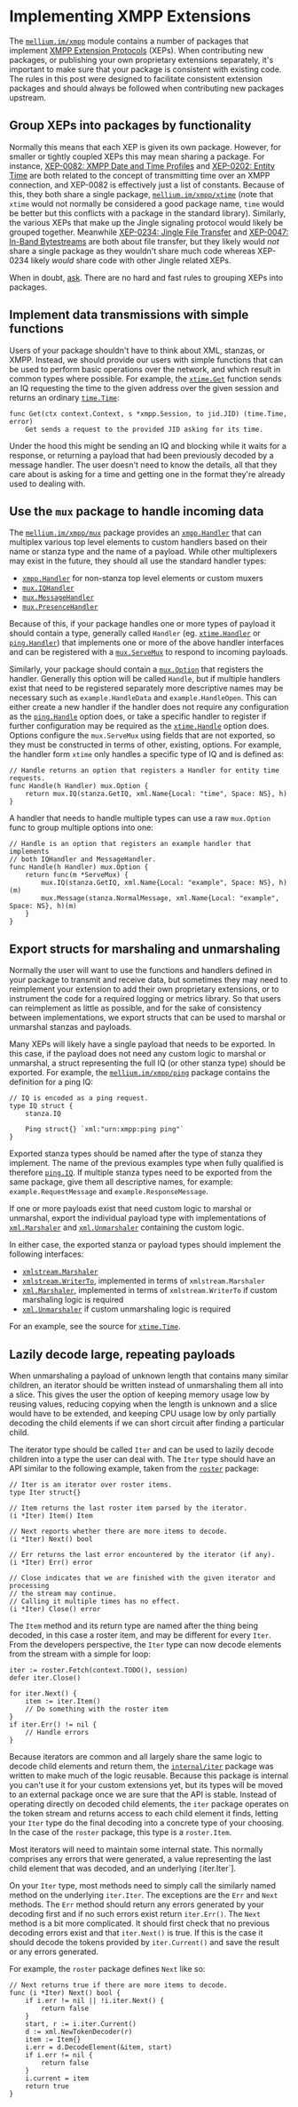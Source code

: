 # Implementing XMPP Extensions

The [`mellium.im/xmpp`] module contains a number of packages that implement
[XMPP Extension Protocols][XEP] (XEPs).
When contributing new packages, or publishing your own proprietary extensions
separately, it's important to make sure that your package is consistent with
existing code.
The rules in this post were designed to facilitate consistent extension packages
and should always be followed when contributing new packages upstream.

## Group XEPs into packages by functionality

Normally this means that each XEP is given its own package.
However, for smaller or tightly coupled XEPs this may mean sharing a package.
For instance, [XEP-0082: XMPP Date and Time Profiles][XEP-0082] and [XEP-0202:
Entity Time][XEP-0202] are both related to the concept of transmitting time over
an XMPP connection, and XEP-0082 is effectively just a list of constants.
Because of this, they both share a single package,
[`mellium.im/xmpp/xtime`][`mellium.im/xmpp/xtime`] (note that `xtime` would not
normally be considered a good package name, `time` would be better but this
conflicts with a package in the standard library).
Similarly, the various XEPs that make up the Jingle signaling protocol would
likely be grouped together.
Meanwhile [XEP-0234: Jingle File Transfer][XEP-0234] and [XEP-0047: In-Band
Bytestreams][XEP-0047] are both about file transfer, but they likely would *not*
share a single package as they wouldn't share much code whereas XEP-0234 likely
*would* share code with other Jingle related XEPs.

When in doubt, [ask][support].
There are no hard and fast rules to grouping XEPs into packages.


## Implement data transmissions with simple functions

Users of your package shouldn't have to think about XML, stanzas, or XMPP.
Instead, we should provide our users with simple functions that can be used to
perform basic operations over the network, and which result in common types
where possible.
For example, the [`xtime.Get`] function sends an IQ requesting the time to the
given address over the given session and returns an ordinary [`time.Time`]:

    func Get(ctx context.Context, s *xmpp.Session, to jid.JID) (time.Time, error)
        Get sends a request to the provided JID asking for its time.

Under the hood this might be sending an IQ and blocking while it waits for a
response, or returning a payload that had been previously decoded by a message
handler.
The user doesn't need to know the details, all that they care about is asking
for a time and getting one in the format they're already used to dealing with.


## Use the `mux` package to handle incoming data

The [`mellium.im/xmpp/mux`] package provides an [`xmpp.Handler`] that can
multiplex various top level elements to custom handlers based on their name or
stanza type and the name of a payload.
While other multiplexers may exist in the future, they should all use the
standard handler types:

- [`xmpp.Handler`] for non-stanza top level elements or custom muxers
- [`mux.IQHandler`]
- [`mux.MessageHandler`]
- [`mux.PresenceHandler`]

Because of this, if your package handles one or more types of payload it should
contain a type, generally called `Handler` (eg. [`xtime.Handler`] or
[`ping.Handler`]) that implements one or more of the above handler interfaces
and can be registered with a [`mux.ServeMux`] to respond to incoming payloads.

Similarly, your package should contain a [`mux.Option`] that registers the
handler.
Generally this option will be called `Handle`, but if multiple handlers exist
that need to be registered separately more descriptive names may be necessary
such as `example.HandleData` and `example.HandleOpen`.
This can either create a new handler if the handler does not require any
configuration as the [`ping.Handle`] option does, or take a specific handler to
register if further configuration may be required as the [`xtime.Handle`] option
does.
Options configure the `mux.ServeMux` using fields that are not exported, so they
must be constructed in terms of other, existing, options.
For example, the handler form `xtime` only handles a specific type of IQ and is
defined as:

    // Handle returns an option that registers a Handler for entity time requests.
    func Handle(h Handler) mux.Option {
    	return mux.IQ(stanza.GetIQ, xml.Name{Local: "time", Space: NS}, h)
    }

A handler that needs to handle multiple types can use a raw `mux.Option` func to
group multiple options into one:

    // Handle is an option that registers an example handler that implements
    // both IQHandler and MessageHandler.
    func Handle(h Handler) mux.Option {
    	return func(m *ServeMux) {
    		mux.IQ(stanza.GetIQ, xml.Name{Local: "example", Space: NS}, h)(m)
    		mux.Message(stanza.NormalMessage, xml.Name{Local: "example", Space: NS}, h)(m)
    	}
    }


## Export structs for marshaling and unmarshaling

Normally the user will want to use the functions and handlers defined in your
package to transmit and receive data, but sometimes they may need to reimplement
your extension to add their own proprietary extensions, or to instrument the
code for a required logging or metrics library.
So that users can reimplement as little as possible, and for the sake of
consistency between implementations, we export structs that can be used to
marshal or unmarshal stanzas and payloads.

Many XEPs will likely have a single payload that needs to be exported.
In this case, if the payload does not need any custom logic to marshal or
unmarshal, a struct representing the full IQ (or other stanza type) should be
exported.
For example, the [`mellium.im/xmpp/ping`] package contains the definition for a
ping IQ:

    // IQ is encoded as a ping request.
    type IQ struct {
    	stanza.IQ

    	Ping struct{} `xml:"urn:xmpp:ping ping"`
    }

Exported stanza types should be named after the type of stanza they implement.
The name of the previous examples type when fully qualified is therefore
[`ping.IQ`].
If multiple stanza types need to be exported from the same package, give them
all descriptive names, for example: `example.RequestMessage` and
`example.ResponseMessage`.

If one or more payloads exist that need custom logic to marshal or unmarshal,
export the individual payload type with implementations of [`xml.Marshaler`]
and [`xml.Unmarshaler`] containing the custom logic.

In either case, the exported stanza or payload types should implement the
following interfaces:

- [`xmlstream.Marshaler`]
- [`xmlstream.WriterTo`], implemented in terms of `xmlstream.Marshaler`
- [`xml.Marshaler`], implemented in terms of `xmlstream.WriterTo` if custom
  marshaling logic is required
- [`xml.Unmarshaler`] if custom unmarshaling logic is required

For an example, see the source for [`xtime.Time`].


## Lazily decode large, repeating payloads

When unmarshaling a payload of unknown length that contains many similar
children, an iterator should be written instead of unmarshaling them all into a
slice.
This gives the user the option of keeping memory usage low by reusing values,
reducing copying when the length is unknown and a slice would have to be
extended, and keeping CPU usage low by only partially decoding the child
elements if we can short circuit after finding a particular child.

The iterator type should be called `Iter` and can be used to lazily decode
children into a type the user can deal with.
The `Iter` type should have an API similar to the following example, taken from
the [`roster`] package:

```
// Iter is an iterator over roster items.
type Iter struct{}

// Item returns the last roster item parsed by the iterator.
(i *Iter) Item() Item

// Next reports whether there are more items to decode.
(i *Iter) Next() bool

// Err returns the last error encountered by the iterator (if any).
(i *Iter) Err() error

// Close indicates that we are finished with the given iterator and processing
// the stream may continue.
// Calling it multiple times has no effect.
(i *Iter) Close() error
```

The `Item` method and its return type are named after the thing being
decoded, in this case a roster item, and may be different for every `Iter`.
From the developers perspective, the `Iter` type can now decode elements from
the stream with a simple for loop:

```
iter := roster.Fetch(context.TODO(), session)
defer iter.Close()

for iter.Next() {
	item := iter.Item()
	// Do something with the roster item
}
if iter.Err() != nil {
	// Handle errors
}
```

Because iterators are common and all largely share the same logic to decode
child elements and return them, the [`internal/iter`] package was written to
make much of the logic reusable.
Because this package is internal you can't use it for your custom extensions
yet, but its types will be moved to an external package once we are sure that
the API is stable.
Instead of operating directly on decoded child elements, the `iter` package
operates on the token stream and returns access to each child element it finds,
letting your `Iter` type do the final decoding into a concrete type of your
choosing.
In the case of the `roster` package, this type is a `roster.Item`.

Most iterators will need to maintain some internal state.
This normally comprises any errors that were generated, a value representing the
last child element that was decoded, and an underlying `[`iter.Iter`].

On your `Iter` type, most methods need to simply call the similarly named method
on the underlying `iter.Iter`.
The exceptions are the `Err` and `Next` methods.
The `Err` method should return any errors generated by your decoding first and
if no such errors exist return `iter.Err()`.
The `Next` method is a bit more complicated.
It should first check that no previous decoding errors exist and that
`iter.Next()` is true.
If this is the case it should decode the tokens provided by `iter.Current()` and
save the result or any errors generated.

For example, the `roster` package defines `Next` like so:

```
// Next returns true if there are more items to decode.
func (i *Iter) Next() bool {
	if i.err != nil || !i.iter.Next() {
		return false
	}
	start, r := i.iter.Current()
	d := xml.NewTokenDecoder(r)
	item := Item{}
	i.err = d.DecodeElement(&item, start)
	if i.err != nil {
		return false
	}
	i.current = item
	return true
}
```


[`internal/iter`]: https://pkg.go.dev/mellium.im/xmpp/internal/iter
[`iter.Iter`]: https://pkg.go.dev/mellium.im/xmpp/internal/iter#Iter
[`mellium.im/xmpp`]: https://pkg.go.dev/mellium.im/xmpp/mux
[`mellium.im/xmpp/mux`]: https://pkg.go.dev/mellium.im/xmpp/mux
[`mellium.im/xmpp/ping`]: https://pkg.go.dev/mellium.im/xmpp/ping
[`mellium.im/xmpp/xtime`]: https://pkg.go.dev/mellium.im/xmpp/xtime
[`mux.IQHandler`]: https://pkg.go.dev/mellium.im/xmpp/mux#IQHandler
[`mux.MessageHandler`]: https://pkg.go.dev/mellium.im/xmpp/mux#MessageHandler
[`mux.Option`]: https://pkg.go.dev/mellium.im/xmpp/mux#Option
[`mux.PresenceHandler`]: https://pkg.go.dev/mellium.im/xmpp/mux#PresenceHandler
[`mux.ServeMux`]: https://pkg.go.dev/mellium.im/xmpp/mux#ServeMux
[`ping.Handle`]: https://pkg.go.dev/mellium.im/xmpp/ping#Handle
[`ping.Handler`]: https://pkg.go.dev/mellium.im/xmpp/ping#Handler
[`ping.IQ`]: https://pkg.go.dev/mellium.im/xmpp/ping#IQ
[`roster`]: https://pkg.go.dev/mellium.im/xmpp/roster
[`roster.Item`]: https://pkg.go.dev/mellium.im/xmpp/roster#Item
[support]: https://mellium.im/docs/SUPPORT
[`time.Time`]: https://golang.org/pkg/time/#Time
[XEP-0047]: https://xmpp.org/extensions/xep-0047.html
[XEP-0082]: https://xmpp.org/extensions/xep-0082.html
[XEP-0202]: https://xmpp.org/extensions/xep-0202.html
[XEP-0234]: https://xmpp.org/extensions/xep-0234.html
[XEP]: https://xmpp.org/extensions/
[`xml.Marshaler`]: https://golang.org/pkg/encoding/xml/#Marshaler
[`xmlstream.Marshaler`]: https://pkg.go.dev/mellium.im/xmlstream#Marshaler
[`xmlstream.WriterTo`]: https://pkg.go.dev/mellium.im/xmlstream#WriterTo
[`xml.Unmarshaler`]: https://golang.org/pkg/encoding/xml/#Unmarshaler
[`xmpp.Handler`]: https://pkg.go.dev/mellium.im/xmpp#Handler
[`xtime.Get`]: https://pkg.go.dev/mellium.im/xmpp/xtime#Get
[`xtime.Handle`]: https://pkg.go.dev/mellium.im/xmpp/xtime#Handle
[`xtime.Handler`]: https://pkg.go.dev/mellium.im/xmpp/xtime#Handler
[`xtime.Time`]: https://pkg.go.dev/mellium.im/xmpp/xtime#Time
